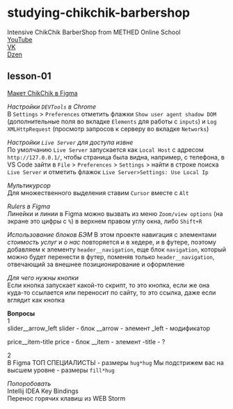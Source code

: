 # studying-chikchik-barbershop #    
Intensive ChikChik BarberShop from METHED Online School    
[YouTube](https://https://www.youtube.com/@-methed2804/featured)    
[VK](https://vk.com/methed)    
[Dzen](https://dzen.ru/id/622c3b7fdf44ed7ca95571e7)    

## lesson-01 ##    

[Макет ChikChik в Figma](https://www.figma.com/file/OeGwXCiT0ZrKIcGQpWE7hg/chik-chik-(Intensive)?t=KuWCEIjM2ifNHlRr-6)    

*Настройки `DEVTools` в Chrome*    
В `Settings` > `Preferences` отметить флажки `Show user agent shadow DOM` (дополнительные поля во вкладке `Elements` для работы с `inputs`) и `Log XMLHttpRequest` (просмотр запросов к серверу во вкладке `Networks`)    

*Настройки `Live Server` для доступа извне*    
По умолчанию `Live Server` запускается как `Local Host` с адресом `http://127.0.0.1/`, чтобы страница была видна, например, с телефона, в VS Code зайти в `File` > `Preferences` > `Settings` > найти в строке поиска `Live Server` и отметить флажок `Live Server>Settings: Use Local Ip`    

*Мультикурсор*    
Для множественного выделения ставим `Cursor` вместе с `Alt`    

*Rulers в Figma*    
Линейки и линии в Figma можно вызвать из меню `Zoom/view options` (на экране это цифры с `%`) в верхнем правом углу окна, либо `Shift+R`    

*Использование блоков БЭМ*
В этом проекте навигация с элементами *стоимость услуг* и *о нас* повторяется и в хедере, и в футере, поэтому добавляем к элементу `header__navigation`, еще блок `navigation`, который можно будет перенести в футер, поменяв только `header__navigation`, отвечающий за внешнее позиционирование и оформление    

*Для чего нужны кнопки*    
Если кнопка запускает какой-то скрипт, то это кнопка, если же она куда-то ссылается или переносит по сайту, то это ссылка, даже если вглядит как кнопка    

**Вопросы**    
1    
slider__arrow_left
slider - блок
__arrow - элемент
_left - модификатор

price__item-title
price - блок
__item - элемент 
-title - ?

2    
В Figma
ТОП СПЕЦИАЛИСТЫ - размеры `hug*hug`
Мы подстрижем вас на высшем уровне - размеры `fill*hug`

*Попоробовать*    
Intellij IDEA Key Bindings    
Перенос горячих клавиш из WEB Storm    











